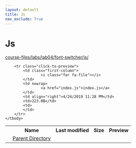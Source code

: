 ```yaml
---
layout: default
title: Js
nav_exclude: True
---
```


# Js

[course-files/labs/lab04/font-switcher/js/](.)

<table class="tbl-files">
    <tbody>
        <tr>
            <th valign="top"></th>
            <th>Name</th>
            <th>Last modified</th>
            <th>Size</th>
            <th>Preview</th>
        </tr>
        <tr>
            <td valign="top">
                <i class="fa fa-folder-open"></i>
            </td>
            <td><a href="../">Parent Directory</a></td>
            <td>&nbsp;</td>
            <td>&nbsp;</td>
            <td>&nbsp;</td>
        </tr>

        <tr class="click-to-preview">
            <td class="first-column">
                    <i class="far fa-file"></i>
            </td>
            <td nowrap>
                    <a href="index.js">index.js</a>
            </td>
            <td align="right">4/24/2019 11:28 PM</td>
            <td>223.0B</td>
            <td>
            </td>
        </tr>
    </tbody>
</table>


